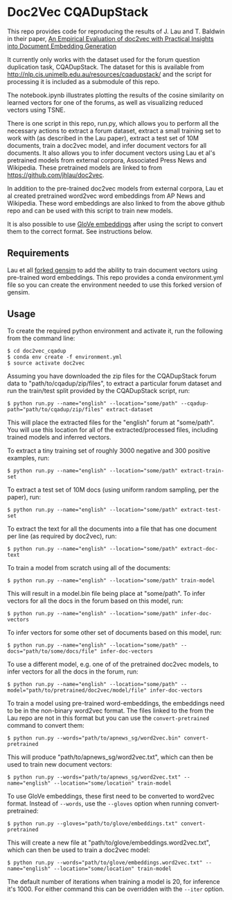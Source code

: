 Doc2Vec CQADupStack
====================

This repo provides code for reproducing the results of J. Lau and T. Baldwin in their paper, [An Empirical Evaluation of doc2vec with
Practical Insights into Document Embedding Generation](https://arxiv.org/pdf/1607.05368v1.pdf)

It currently only works with the dataset used for the forum question duplication task, CQADupStack. The dataset for this is available from http://nlp.cis.unimelb.edu.au/resources/cqadupstack/ and the script for processing it is included as a submodule of this repo.

The notebook.ipynb illustrates plotting the results of the cosine similarity on learned vectors for one of the forums, as well as visualizing reduced vectors using TSNE.

There is one script in this repo, run.py, which allows you to perform all the necessary actions to extract a forum dataset, extract a small training set to work with (as described in the Lau paper), extract a test set of 10M documents, train a doc2vec model, and infer document vectors for all documents. It also allows you to infer document vectors using Lau et al's pretrained models from external corpora, Associated Press News and Wikipedia. These pretrained models are linked to from https://github.com/jhlau/doc2vec.

In addition to the pre-trained doc2vec models from external corpora, Lau et al created pretrained word2vec word embeddings from AP News and Wikipedia. These word embeddings are also linked to from the above github repo and can be used with this script to train new models.

It is also possible to use [GloVe embeddings](http://nlp.stanford.edu/projects/glove/) after using the script to convert them to the correct format. See instructions below.

Requirements
-------------
Lau et all [forked gensim](https://github.com/jhlau/gensim) to add the ability to train document vectors using pre-trained word embeddings. This repo provides a conda environment.yml file so you can create the environment needed to use this forked version of gensim.

Usage
------
To create the required python environment and activate it, run the following from the command line:
````
$ cd doc2vec_cqadup
$ conda env create -f environment.yml
$ source activate doc2vec
````

Assuming you have downloaded the zip files for the CQADupStack forum data to "path/to/cqadup/zip/files", to extract a particular forum dataset and run the train/test split provided by the CQADupStack script, run:
````
$ python run.py --name="english" --location="some/path" --cqadup-path="path/to/cqadup/zip/files" extract-dataset
````
This will place the extracted files for the "english" forum at "some/path". You will use this location for all of the extracted/processed files, including trained models and inferred vectors.

To extract a tiny training set of roughly 3000 negative and 300 positive examples, run:
```
$ python run.py --name="english" --location="some/path" extract-train-set
```

To extract a test set of 10M docs (using uniform random sampling, per the paper), run:
```
$ python run.py --name="english" --location="some/path" extract-test-set
```

To extract the text for all the documents into a file that has one document per line (as required by doc2vec), run:
````
$ python run.py --name="english" --location="some/path" extract-doc-text
```` 

To train a model from scratch using all of the documents:
````
$ python run.py --name="english" --location="some/path" train-model
````

This will result in a model.bin file being place at "some/path". To infer vectors for all the docs in the forum based on this model, run:
````
$ python run.py --name="english" --location="some/path" infer-doc-vectors
````

To infer vectors for some other set of documents based on this model, run:
````
$ python run.py --name="english" --location="some/path" --docs="path/to/some/docs/file" infer-doc-vectors
````
To use a different model, e.g. one of of the pretrained doc2vec models, to infer vectors for all the docs in the forum, run:
````
$ python run.py --name="english" --location="some/path" --model="path/to/pretrained/doc2vec/model/file" infer-doc-vectors
````

To train a model using pre-trained word-embeddings, the embeddings need to be in the non-binary word2vec format. The files linked to the from the Lau repo are not in this format but you can use the `convert-pretrained` command to convert them:
````
$ python run.py --words="path/to/apnews_sg/word2vec.bin" convert-pretrained
````
This will produce "path/to/apnews_sg/word2vec.txt", which can then be used to train new document vectors:
````
$ python run.py --words="path/to/apnews_sg/word2vec.txt" --name="english" --location="some/location" train-model
````

To use GloVe embeddings, these first need to be converted to word2vec format. Instead of `--words`, use the `--gloves` option when running convert-pretrained:
````
$ python run.py --gloves="path/to/glove/embeddings.txt" convert-pretrained
````
This will create a new file at "path/to/glove/embeddings.word2vec.txt", which can then be used to train a doc2vec model:
````
$ python run.py --words="path/to/glove/embeddings.word2vec.txt" --name="english" --location="some/location" train-model
````

The default number of iterations when training a model is 20, for inference it's 1000. For either command this can be overridden with the `--iter` option.
